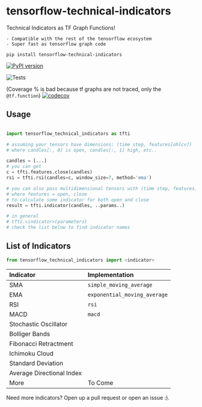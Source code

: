 # tensorflow-technical-indicators

Technical Indicators as TF Graph Functions!

    - Compatible with the rest of the tensorflow ecosystem
    - Super fast as tensorflow graph code

`pip install tensorflow-technical-indicators`

[![PyPI version](https://badge.fury.io/py/tensorflow-technical-indicators.svg)](https://badge.fury.io/py/tensorflow-technical-indicators)

![Tests](https://github.com/ntakouris/tf-technical-indicators/workflows/Test%20Python%20Package/badge.svg)

(Coverage % is bad because tf graphs are not traced, only the `@tf.function`)
[![codecov](https://codecov.io/gh/ntakouris/tf-technical-indicators/branch/master/graph/badge.svg)](https://codecov.io/gh/ntakouris/tf-technical-indicators)

## Usage

```python

import tensorflow_technical_indicators as tfti

# assuming your tensors have dimensions: (time step, features[ohlcv])
# where candles[:, 0] is open, candles[:, 1] high, etc..

candles = [...]
# you can get
c = tfti.features.close(candles)
rsi = tfti.rsi(candles=c, window_size=7, method='ema')

# you can also pass multidimensional tensors with (time step, features)
# where features = open, close
# to calculate some indicator for both open and close
result = tfti.indicator(candles, ..params..)

# in general
# tfti.<indicator>(parameters)
# check the list below to find indicator names

```

## List of Indicators

```python
from tensorflow_technical_indicators import <indicator>
```

| Indicator                 | Implementation               |
| :------------------------ | :--------------------------- |
| SMA                       | `simple_moving_average`      |
| EMA                       | `exponential_moving_average` |
| RSI                       | `rsi`                        |
| MACD                      | `macd`                       |
| Stochastic Oscillator     |                              |
| Bolliger Bands            |                              |
| Fibonacci Retractment     |                              |
| Ichimoku Cloud            |                              |
| Standard Deviation        |                              |
| Average Directional Index |                              |
| More                      | To Come                      |

Need more indicators? Open up a pull request or open an issue :).
